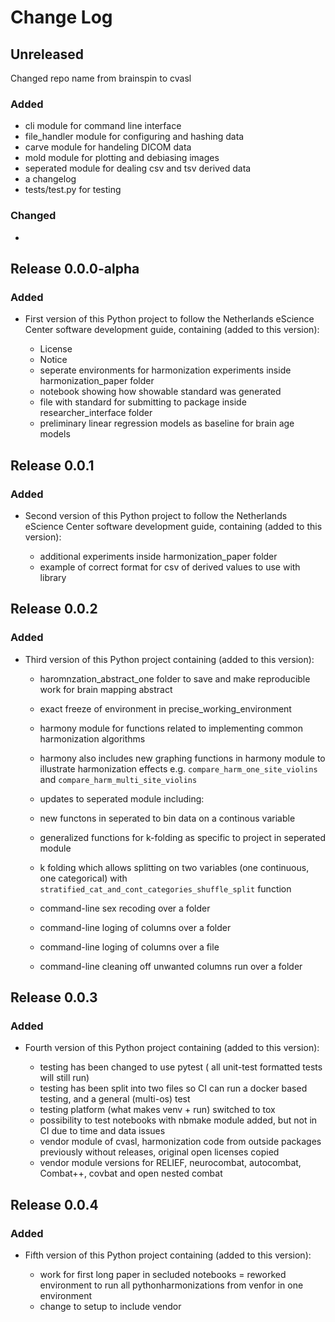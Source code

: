 # Change Log

## Unreleased

Changed repo name from brainspin to cvasl
### Added
* cli module for command line interface
* file_handler module for configuring and hashing data
* carve module for handeling DICOM data
* mold module for plotting and debiasing images
* seperated module for dealing csv and tsv derived data
* a changelog
* tests/test.py for testing

### Changed

*
## Release 0.0.0-alpha

### Added

* First version of this Python project to follow the Netherlands eScience Center software development guide, containing (added to this version):

	- License
    - Notice
    - seperate environments for harmonization experiments inside harmonization_paper folder
    - notebook showing how showable standard was generated
    - file with standard for submitting to package inside researcher_interface folder
    - preliminary linear regression models as baseline for brain age models

## Release 0.0.1

### Added

* Second version of this Python project to follow the Netherlands eScience Center software development guide, containing (added to this version):

    - additional experiments inside harmonization_paper folder
    - example of correct format for csv of derived values to use with library 

## Release 0.0.2

### Added

* Third version of this Python project containing (added to this version):

	- haromnzation_abstract_one folder to save and make reproducible work for brain mapping abstract 
    - exact freeze of environment in precise_working_environment

    - harmony module for functions related to implementing common harmonization algorithms
    - harmony also includes new graphing functions in harmony module to illustrate harmonization effects e.g.
    `compare_harm_one_site_violins` and `compare_harm_multi_site_violins`

    - updates to seperated module including:
    - new functons in seperated to bin data on a continous variable
    - generalized functions for k-folding as specific to project in seperated module
    - k folding which allows splitting on two variables (one continuous, one categorical) with           
    `stratified_cat_and_cont_categories_shuffle_split` function 

    - command-line sex recoding over a folder
    - command-line loging of columns over a folder
    - command-line loging of columns over a file
    - command-line cleaning off unwanted columns run over a folder


## Release 0.0.3

### Added

* Fourth version of this Python project containing (added to this version):

	- testing has been changed to use pytest ( all unit-test formatted tests will still run)
    - testing has been split into two files so CI can run a docker based testing, and a general (multi-os) test
    - testing platform (what makes venv + run) switched to tox
    - possibility to test notebooks with nbmake module added, but not in CI due to time and data issues
    - vendor module of cvasl, harmonization code from outside packages previously without releases, original open licenses copied
    - vendor module versions for RELIEF, neurocombat, autocombat, Combat++, covbat and open nested combat

## Release 0.0.4

### Added

* Fifth version of this Python project containing (added to this version):

    - work for first long paper in secluded notebooks
    = reworked environment to run all pythonharmonizations from venfor in one environment
    - change to setup to include vendor
    

